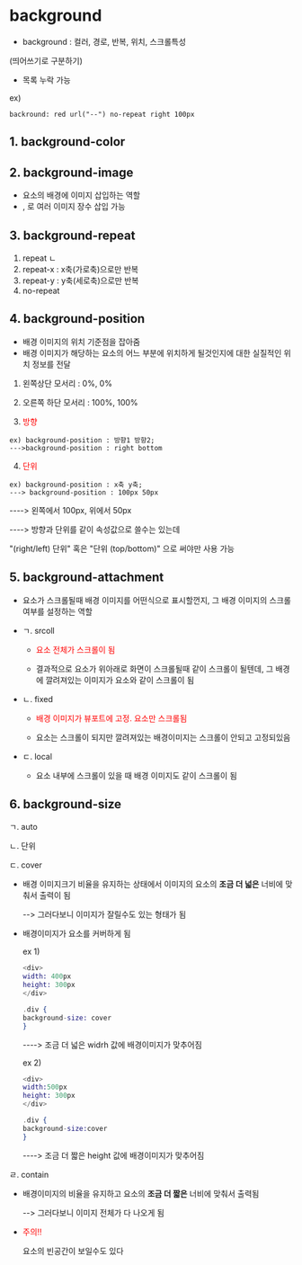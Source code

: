 # background

- background : 컬러, 경로, 반복, 위치, 스크롤특성

(띄어쓰기로 구분하기)

- 목록 누락 가능

ex)

```
backround: red url("--") no-repeat right 100px
```

## 1. background-color

## 2. background-image

- 요소의 배경에 이미지 삽입하는 역할
- ,  로 여러 이미지 장수 삽입 가능

## 3. background-repeat

1. repeat ㄴ
2. repeat-x : x축(가로축)으로만 반복
3. repeat-y : y축(세로축)으로만 반복
4. no-repeat

## 4. background-position

- 배경 이미지의 위치 기준점을 잡아줌
- 배경 이미지가 해당하는 요소의 어느 부분에 위치하게 될것인지에 대한 실질적인 위치 정보를 전달

1. 왼쪽상단 모서리 : 0%, 0% 
2. 오른쪽 하단 모서리 : 100%, 100% 

3. <p style="color:red";>방향</p>

``` ex)
ex) background-position : 방향1 방향2;
--->background-position : right bottom
```

4. <p style="color:red";>단위</p>

```ex) 
ex) background-position : x축 y축;
---> background-position : 100px 50px
```

----> 왼쪽에서 100px, 위에서 50px 

----> 방향과 단위를 같이 속성값으로 쓸수는 있는데

"(right/left) 단위" 혹은 "단위 (top/bottom)" 으로    써야만 사용 가능

## 5. background-attachment

- 요소가 스크롤될때 배경 이미지를 어떤식으로 표시할껀지, 그 배경 이미지의 스크롤 여부를 설정하는 역할

- ㄱ. srcoll

  - <p style="color:red">요소 전체가 스크롤이 됨</p>

  -  결과적으로 요소가 위아래로 화면이 스크롤될때 같이 스크롤이 될텐데, 그 배경에 깔려져있는 이미지가 요소와 같이 스크롤이 됨

- ㄴ. fixed 

  - <p style="color:red">배경 이미지가 뷰포트에 고정. 요소만 스크롤됨</p>
  
  - 요소는 스크롤이 되지만 깔려져있는 배경이미지는 스크롤이 안되고 고정되있음
  
- ㄷ. local 

  - 요소 내부에 스크롤이 있을 때 배경 이미지도 같이 스크롤이 됨

## 6. background-size

ㄱ. auto

ㄴ. 단위

ㄷ. cover 

- 배경 이미지크기 비율을 유지하는 상태에서 이미지의 요소의 **조금 더 넓은** 너비에 맞춰서 출력이 됨

  --> 그러다보니 이미지가 잘릴수도 있는 형태가 됨

- 배경이미지가 요소를 커버하게 됨

  ex 1)

  ```ex
  <div>
  width: 400px
  height: 300px
  </div>
  ```

  ``` ex
  .div {
  background-size: cover
  }
  ```

  ----> 조금 더 넓은 widrh 값에 배경이미지가 맞추어짐

  ex 2)

  ``` ex
  <div>
  width:500px
  height: 300px
  </div>
  ```

  ```ex
  .div {
  background-size:cover
  }
  ```

  ----> 조금 더 짧은 height 값에 배경이미지가 맞추어짐

ㄹ. contain

- 배경이미지의 비율을 유지하고 요소의 **조금 더 짧은** 너비에 맞춰서 출력됨

  --> 그러다보니 이미지 전체가 다 나오게 됨
- <p style="color:red">주의!!</p>

  요소의 빈공간이 보일수도 있다

